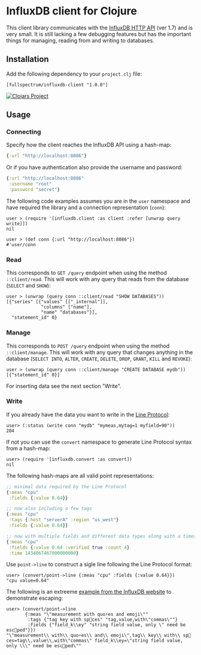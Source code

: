 # InfluxDB client for Clojure

This client library communicates with the [InfluxDB HTTP API][1] (ver 1.7) and
is very small. It is still lacking a few debugging features but has the
important things for managing, reading from and writing to databases.

[1]: https://docs.influxdata.com/influxdb/v1.7/tools/api


## Installation

Add the following dependency to your `project.clj` file:

    [fullspectrum/influxdb-client "1.0.0"]

[![Clojars Project](https://img.shields.io/clojars/v/fullspectrum/influxdb-client.svg)](https://clojars.org/fullspectrum/influxdb-client)


## Usage

### Connecting

Specify how the client reaches the InfluxDB API using a hash-map:

```clojure
{:url "http://localhost:8086"}
```


Or if you have authentication also provide the username and password:

```clojure
{:url "http://localhost:8086"
 :username "root"
 :password "secret"}
```


The following code examples assumes you are in the `user` namespace and have
required the library and a connection representation (`conn`):

    user > (require '[influxdb.client :as client :refer [unwrap query write]])
    nil

    user > (def conn {:url "http://localhost:8086"})
    #'user/conn


### Read

This corresponds to `GET /query` endpoint when using the method `::client/read`.
This will work with any query that reads from the database (`SELECT` and
`SHOW`):

    user > (unwrap (query conn ::client/read "SHOW DATABASES"))
    [{"series" [{"values" [["_internal"]],
                 "columns" ["name"],
                 "name" "databases"}],
      "statement_id" 0}


### Manage

This corresponds to `POST /query` endpoint when using the method
`::client/manage`. This will work with any query that changes anything in the
database (`SELECT INTO`, `ALTER`, `CREATE`, `DELETE`, `DROP`, `GRANT`, `KILL`
and `REVOKE`):

    user > (unwrap (query conn ::client/manage "CREATE DATABASE mydb"))
    [{"statement_id" 0}]

For inserting data see the next section "Write".


### Write

If you already have the data you want to write in the [Line Protocol][2]:

    user> (:status (write conn "mydb" "mymeas,mytag=1 myfield=90"))
    204


If not you can use the `convert` namespace to generate Line Protocol syntax from
a hash-map:

    user> (require '[influxdb.convert :as convert])
    nil


The following hash-maps are all valid point representations:

```clojure
;; minimal data required by the Line Protocol
{:meas "cpu"
 :fields {:value 0.64}}

;; now also including a few tags
{:meas "cpu"
 :tags {:host "serverA" :region "us_west"}
 :fields {:value 0.64}}

;; now with multiple fields and different data types along with a timestamp
{:meas "cpu"
 :fields {:value 0.64 :verified true :count 4}
 :time 1434067467000000000}
```

Use `point->line` to construct a sigle line following the Line Protocol format:

    user> (convert/point->line {:meas "cpu" :fields {:value 0.64}})
    "cpu value=0.64"

[2]: https://docs.influxdata.com/influxdb/v1.7/write_protocols/line_protocol_reference


The following is an extreeme [example from the InfluxDB website][3] to
demonstrate escaping:

    user> (convert/point->line
           {:meas "\"measurement with quo⚡️es and emoji\""
            :tags {"tag key with sp🚀ces" "tag,value,with\"commas\""}
            :fields {"field_k\\ey" "string field value, only \" need be esc🍭ped"}})
    "\"measurement\\ with\\ quo⚡️es\\ and\\ emoji\",tag\\ key\\ with\\ sp🚀ces=tag\\,value\\,with\"commas\" field_k\\ey=\"string field value, only \\\" need be esc🍭ped\""


[3]: https://docs.influxdata.com/influxdb/v1.7/write_protocols/line_protocol_reference#examples-2
